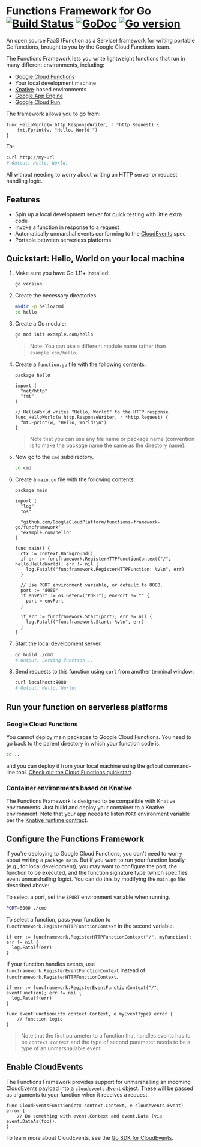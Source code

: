 # Functions Framework for Go [![Build Status](https://travis-ci.com/GoogleCloudPlatform/functions-framework-go.svg?branch=master)](https://travis-ci.com/GoogleCloudPlatform/functions-framework-go) [![GoDoc](https://godoc.org/github.com/GoogleCloudPlatform/functions-framework-go?status.svg)](http://godoc.org/github.com/GoogleCloudPlatform/functions-framework-go) [![Go version](https://img.shields.io/badge/go-v1.11+-blue)](https://golang.org/dl/#stable)

An open source FaaS (Function as a Service) framework for writing portable Go
functions, brought to you by the Google Cloud Functions team.

The Functions Framework lets you write lightweight functions that run in many
different environments, including:

*   [Google Cloud Functions](https://cloud.google.com/functions/)
*   Your local development machine
*   [Knative](https://github.com/knative/)-based environments
*   [Google App Engine](https://cloud.google.com/appengine/docs/go/)
*   [Google Cloud Run](https://cloud.google.com/run/docs/quickstarts/build-and-deploy)

The framework allows you to go from:

```golang
func HelloWorld(w http.ResponseWriter, r *http.Request) {
    fmt.Fprint(w, "Hello, World!")
}
```

To:

```sh
curl http://my-url
# Output: Hello, World!
```

All without needing to worry about writing an HTTP server or request handling
logic.

## Features

*   Spin up a local development server for quick testing with little extra code
*   Invoke a function in response to a request
*   Automatically unmarshal events conforming to the
    [CloudEvents](https://cloudevents.io/) spec
*   Portable between serverless platforms

## Quickstart: Hello, World on your local machine

1.  Make sure you have Go 1.11+ installed:

    ```sh
    go version
    ```

1.  Create the necessary directories.

    ```sh
    mkdir -p hello/cmd
    cd hello
    ```

1.  Create a Go module:

    ```sh
    go mod init example.com/hello
    ```

    > Note: You can use a different module name rather than `example.com/hello`.

1.  Create a `function.go` file with the following contents:

    ```golang
    package hello

    import (
      "net/http"
      "fmt"
    )

    // HelloWorld writes "Hello, World!" to the HTTP response.
    func HelloWorld(w http.ResponseWriter, r *http.Request) {
      fmt.Fprint(w, "Hello, World!\n")
    }
    ```

    > Note that you can use any file name or package name (convention is to make
    > the package name the same as the directory name).

1.  Now go to the `cmd` subdirectory.

    ```sh
    cd cmd
    ```

1.  Create a `main.go` file with the following contents:

    ```golang
    package main

    import (
      "log"
      "os"

      "github.com/GoogleCloudPlatform/functions-framework-go/funcframework"
      "example.com/hello"
    )

    func main() {
      ctx := context.Background()
      if err := funcframework.RegisterHTTPFunctionContext("/", hello.HelloWorld); err != nil {
        log.Fatalf("funcframework.RegisterHTTPFunction: %v\n", err)
      }

      // Use PORT environment variable, or default to 8080.
      port := "8080"
      if envPort := os.Getenv("PORT"); envPort != "" {
        port = envPort
      }

      if err := funcframework.Start(port); err != nil {
        log.Fatalf("funcframework.Start: %v\n", err)
      }
    }
    ```

1.  Start the local development server:

    ```sh
    go build ./cmd
    # Output: Serving function...
    ```

1.  Send requests to this function using `curl` from another terminal window:

    ```sh
    curl localhost:8080
    # Output: Hello, World!
    ```

## Run your function on serverless platforms

### Google Cloud Functions

You cannot deploy main packages to Google Cloud Functions. You need to go back
to the parent directory in which your function code is.

```sh
cd ..
```

and you can deploy it from your local machine using the `gcloud` command-line
tool.
[Check out the Cloud Functions quickstart](https://cloud.google.com/functions/docs/quickstart).

### Container environments based on Knative

The Functions Framework is designed to be compatible with Knative environments.
Just build and deploy your container to a Knative environment. Note that your
app needs to listen `PORT` environment variable per the
[Knative runtime contract](https://github.com/knative/serving/blob/master/docs/runtime-contract.md#inbound-network-connectivity).

## Configure the Functions Framework

If you're deploying to Google Cloud Functions, you don't need to worry about
writing a `package main`. But if you want to run your function locally (e.g.,
for local development), you may want to configure the port, the function to be
executed, and the function signature type (which specifies event unmarshalling
logic). You can do this by modifying the `main.go` file described above:

To select a port, set the `$PORT` environment variable when running.

```sh
PORT=8000 ./cmd
```

To select a function, pass your function to
`funcframework.RegisterHTTPFunctionContext` in the second variable.

```golang
if err := funcframework.RegisterHTTPFunctionContext("/", myFunction); err != nil {
  log.Fatalf(err)
}
```

If your function handles events, use
`funcframework.RegisterEventFunctionContext` instead of
`funcframework.RegisterHTTPFunctionContext`.

```golang
if err := funcframework.RegisterEventFunctionContext("/", eventFunction); err != nil {
  log.Fatalf(err)
}

func eventFunction(ctx context.Context, e myEventType) error {
    // function logic
}
```

> Note that the first parameter to a function that handles events has to be
> `context.Context` and the type of second parameter needs to be a type of an
> unmarshallable event.

## Enable CloudEvents

The Functions Framework provides support for unmarshalling an incoming
CloudEvents payload into a `cloudevents.Event` object. These will be passed as
arguments to your function when it receives a request.

```golang
func CloudEventsFunction(ctx context.Context, e cloudevents.Event) error {
    // Do something with event.Context and event.Data (via event.DataAs(foo)).
}
```

To learn more about CloudEvents, see the
[Go SDK for CloudEvents](https://github.com/cloudevents/sdk-go).

